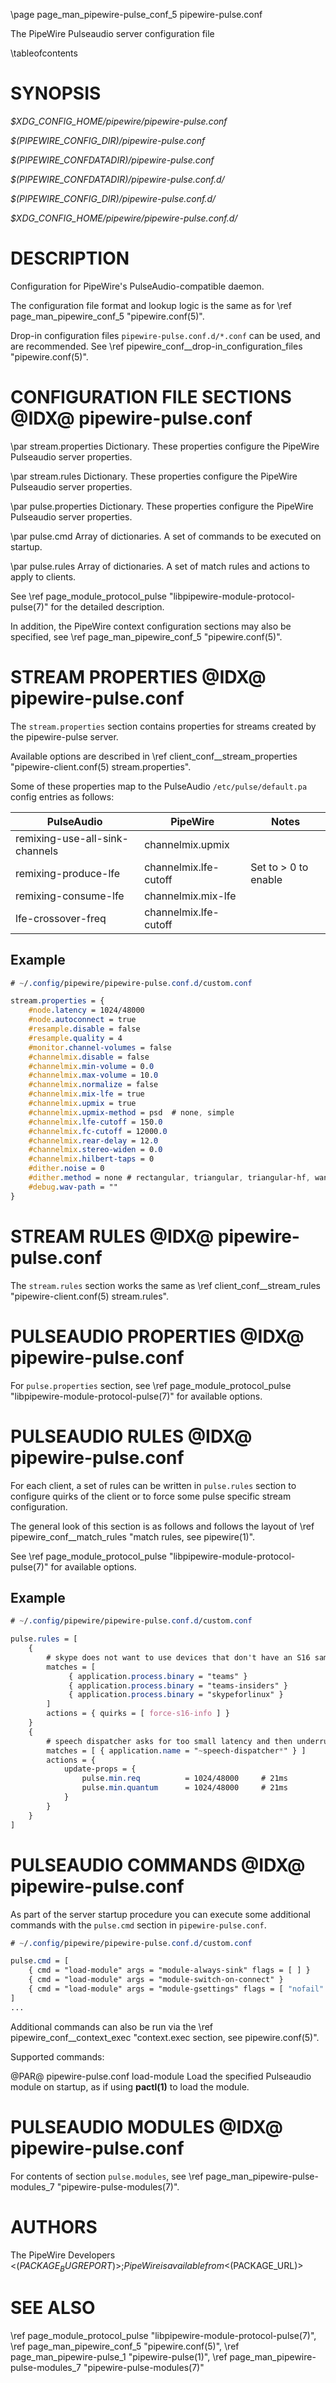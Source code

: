 \page page_man_pipewire-pulse_conf_5 pipewire-pulse.conf

The PipeWire Pulseaudio server configuration file

\tableofcontents

# SYNOPSIS

*$XDG_CONFIG_HOME/pipewire/pipewire-pulse.conf*

*$(PIPEWIRE_CONFIG_DIR)/pipewire-pulse.conf*

*$(PIPEWIRE_CONFDATADIR)/pipewire-pulse.conf*

*$(PIPEWIRE_CONFDATADIR)/pipewire-pulse.conf.d/*

*$(PIPEWIRE_CONFIG_DIR)/pipewire-pulse.conf.d/*

*$XDG_CONFIG_HOME/pipewire/pipewire-pulse.conf.d/*

# DESCRIPTION

Configuration for PipeWire's PulseAudio-compatible daemon.

The configuration file format and lookup logic is the same as for \ref page_man_pipewire_conf_5 "pipewire.conf(5)".

Drop-in configuration files `pipewire-pulse.conf.d/*.conf` can be used, and are recommended.
See \ref pipewire_conf__drop-in_configuration_files "pipewire.conf(5)".

# CONFIGURATION FILE SECTIONS  @IDX@ pipewire-pulse.conf

\par stream.properties
Dictionary. These properties configure the PipeWire Pulseaudio server
properties.

\par stream.rules
Dictionary. These properties configure the PipeWire Pulseaudio server
properties.

\par pulse.properties
Dictionary. These properties configure the PipeWire Pulseaudio server
properties.

\par pulse.cmd
Array of dictionaries. A set of commands to be executed on startup.

\par pulse.rules
Array of dictionaries. A set of match rules and actions to apply to
clients.

See \ref page_module_protocol_pulse "libpipewire-module-protocol-pulse(7)"
for the detailed description.

In addition, the PipeWire context configuration sections 
may also be specified, see \ref page_man_pipewire_conf_5 "pipewire.conf(5)".

# STREAM PROPERTIES  @IDX@ pipewire-pulse.conf

The `stream.properties` section contains properties for streams created
by the pipewire-pulse server.

Available options are described in
\ref client_conf__stream_properties "pipewire-client.conf(5) stream.properties".

Some of these properties map to the PulseAudio `/etc/pulse/default.pa` config entries as follows:

| PulseAudio                     | PipeWire              | Notes                |
| ------------------------------ | --------------------- | -------------------- |
| remixing-use-all-sink-channels | channelmix.upmix      |                      |
| remixing-produce-lfe           | channelmix.lfe-cutoff | Set to > 0 to enable |
| remixing-consume-lfe           | channelmix.mix-lfe    |                      |
| lfe-crossover-freq             | channelmix.lfe-cutoff |                      |

## Example

```css
# ~/.config/pipewire/pipewire-pulse.conf.d/custom.conf

stream.properties = {
    #node.latency = 1024/48000
    #node.autoconnect = true
    #resample.disable = false
    #resample.quality = 4
    #monitor.channel-volumes = false
    #channelmix.disable = false
    #channelmix.min-volume = 0.0
    #channelmix.max-volume = 10.0
    #channelmix.normalize = false
    #channelmix.mix-lfe = true
    #channelmix.upmix = true
    #channelmix.upmix-method = psd  # none, simple
    #channelmix.lfe-cutoff = 150.0
    #channelmix.fc-cutoff = 12000.0
    #channelmix.rear-delay = 12.0
    #channelmix.stereo-widen = 0.0
    #channelmix.hilbert-taps = 0
    #dither.noise = 0
    #dither.method = none # rectangular, triangular, triangular-hf, wannamaker3, shaped5
    #debug.wav-path = ""
}
```

# STREAM RULES  @IDX@ pipewire-pulse.conf

The `stream.rules` section works the same as
\ref client_conf__stream_rules "pipewire-client.conf(5) stream.rules".

# PULSEAUDIO PROPERTIES  @IDX@ pipewire-pulse.conf

For `pulse.properties` section,
see \ref page_module_protocol_pulse "libpipewire-module-protocol-pulse(7)" 
for available options.

# PULSEAUDIO RULES  @IDX@ pipewire-pulse.conf

For each client, a set of rules can be written in `pulse.rules`
section to configure quirks of the client or to force some pulse
specific stream configuration.

The general look of this section is as follows and follows the layout of
\ref pipewire_conf__match_rules "match rules, see pipewire(1)".

See \ref page_module_protocol_pulse "libpipewire-module-protocol-pulse(7)" 
for available options.

## Example

```css
# ~/.config/pipewire/pipewire-pulse.conf.d/custom.conf

pulse.rules = [
    {
        # skype does not want to use devices that don't have an S16 sample format.
        matches = [
             { application.process.binary = "teams" }
             { application.process.binary = "teams-insiders" }
             { application.process.binary = "skypeforlinux" }
        ]
        actions = { quirks = [ force-s16-info ] }
    }
    {
        # speech dispatcher asks for too small latency and then underruns.
        matches = [ { application.name = "~speech-dispatcher*" } ]
        actions = {
            update-props = {
                pulse.min.req          = 1024/48000     # 21ms
                pulse.min.quantum      = 1024/48000     # 21ms
            }
        }
    }
]
```

# PULSEAUDIO COMMANDS  @IDX@ pipewire-pulse.conf

As part of the server startup procedure you can execute some
additional commands with the `pulse.cmd` section in
`pipewire-pulse.conf`.

```css
# ~/.config/pipewire/pipewire-pulse.conf.d/custom.conf

pulse.cmd = [
    { cmd = "load-module" args = "module-always-sink" flags = [ ] }
    { cmd = "load-module" args = "module-switch-on-connect" }
    { cmd = "load-module" args = "module-gsettings" flags = [ "nofail" ] }
]
...
```

Additional commands can also be run via the
\ref pipewire_conf__context_exec "context.exec section, see pipewire.conf(5)".

Supported commands:

@PAR@ pipewire-pulse.conf load-module
Load the specified Pulseaudio module on startup, as if using **pactl(1)**
to load the module.

# PULSEAUDIO MODULES  @IDX@ pipewire-pulse.conf

For contents of section `pulse.modules`,
see \ref page_man_pipewire-pulse-modules_7 "pipewire-pulse-modules(7)".

# AUTHORS

The PipeWire Developers <$(PACKAGE_BUGREPORT)>;
PipeWire is available from <$(PACKAGE_URL)>

# SEE ALSO

\ref page_module_protocol_pulse "libpipewire-module-protocol-pulse(7)",
\ref page_man_pipewire_conf_5 "pipewire.conf(5)",
\ref page_man_pipewire-pulse_1 "pipewire-pulse(1)",
\ref page_man_pipewire-pulse-modules_7 "pipewire-pulse-modules(7)"
